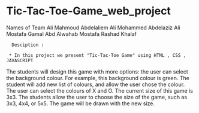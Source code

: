 # Tic-Tac-Toe-Game_web_project
Names of Team
       Ali Mahmoud Abdelaliem
       Ali Mohammed Abdelaziz Ali
       Mostafa Gamal Abd Alwahab
       Mostafa Rashad Khalaf
       
      Desciption :
       
     * In this project we present "Tic-Tac-Toe Game" using HTML , CSS , JAVASCRIPT 
The students will design this game with more options:
the user can select the background colour. For example, this background colour is green. The student will add new list of colours, and allow the user chose the colour.
The user can select the colours of X and O.
The current size of this game is 3x3. The students allow the user to choose the size of the game, such as 3x3, 4x4, or 5x5. The game will be drawn with the new size.
